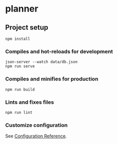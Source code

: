 # planner

## Project setup

```
npm install
```

### Compiles and hot-reloads for development

```
json-server --watch data/db.json
npm run serve
```

### Compiles and minifies for production

```
npm run build
```

### Lints and fixes files

```
npm run lint
```

### Customize configuration

See [Configuration Reference](https://cli.vuejs.org/config/).
